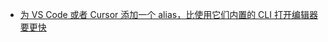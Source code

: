 - [为 VS Code 或者 Cursor 添加一个 alias，比使用它们内置的 CLI 打开编辑器要更快](https://x.com/theo/status/1898973452050280932)
